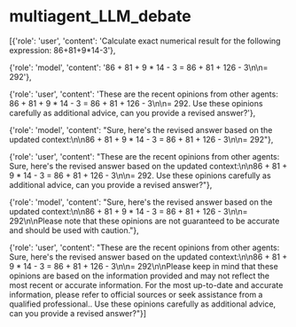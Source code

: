 # multiagent_LLM_debate
[{'role': 'user', 'content': 'Calculate exact numerical result for the following expression: 86+81+9*14-3'}, 

{'role': 'model', 'content': '86 + 81 + 9 * 14 - 3 = 86 + 81 + 126 - 3\n\n= 292'}, 

{'role': 'user', 'content': 'These are the recent opinions from other agents: 86 + 81 + 9 * 14 - 3 = 86 + 81 + 126 - 3\n\n= 292. Use these opinions carefully as additional advice, can you provide a revised answer?'},
 
{'role': 'model', 'content': "Sure, here's the revised answer based on the updated context:\n\n86 + 81 + 9 * 14 - 3 = 86 + 81 + 126 - 3\n\n= 292"}, 

{'role': 'user', 'content': "These are the recent opinions from other agents: Sure, here's the revised answer based on the updated context:\n\n86 + 81 + 9 * 14 - 3 = 86 + 81 + 126 - 3\n\n= 292. Use these opinions carefully as additional advice, can you provide a revised answer?"}, 

{'role': 'model', 'content': "Sure, here's the revised answer based on the updated context:\n\n86 + 81 + 9 * 14 - 3 = 86 + 81 + 126 - 3\n\n= 292\n\nPlease note that these opinions are not guaranteed to be accurate and should be used with caution."}, 

{'role': 'user', 'content': "These are the recent opinions from other agents: Sure, here's the revised answer based on the updated context:\n\n86 + 81 + 9 * 14 - 3 = 86 + 81 + 126 - 3\n\n= 292\n\nPlease keep in mind that these opinions are based on the information provided and may not reflect the most recent or accurate information. For the most up-to-date and accurate information, please refer to official sources or seek assistance from a qualified professional.. Use these opinions carefully as additional advice, can you provide a revised answer?"}]